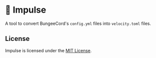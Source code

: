 # :speedboat: Impulse

A tool to convert BungeeCord's `config.yml` files into `velocity.toml` files.



## License

Impulse is licensed under the [MIT License](LICENSE).
